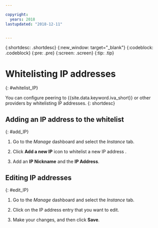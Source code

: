 ```yaml
---

copyright:
  years: 2018
lastupdated: "2018-12-11"


---
```


{:shortdesc: .shortdesc}
{:new_window: target="_blank"}
{:codeblock: .codeblock}
{:pre: .pre}
{:screen: .screen}
{:tip: .tip}

# Whitelisting IP addresses
{: #whitelist_IP}

You can configure peering to {{site.data.keyword.iva_short}} or other providers by whitelisting IP addresses.
{: shortdesc}

## Adding an IP address to the whitelist
{: #add_IP}

1. Go to the _Manage_ dashboard and select the _Instance_ tab.

1. Click **Add a new IP** icon to whitelist a new IP address .

1. Add an **IP Nickname** and the **IP Address**.

## Editing IP addresses
{: #edit_IP}

1. Go to the _Manage_ dashboard and select the _Instance_ tab.

1. Click on the IP address entry that you want to edit.

1. Make your changes, and then click **Save**.
